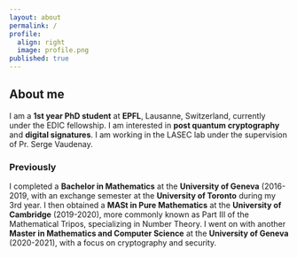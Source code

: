 ```yaml
---
layout: about
permalink: /
profile:
  align: right
  image: profile.png
published: true
---
```


## About me 
I am a **1st year PhD student** at **EPFL**, Lausanne, Switzerland, currently under the EDIC fellowship. 
I am interested in **post quantum cryptography** and **digital signatures**. 
I am working in the LASEC lab under the supervision of Pr. Serge Vaudenay. 

### Previously

I completed a **Bachelor in Mathematics** at the **University of Geneva** (2016-2019, with an exchange semester at the **University of Toronto** during my 3rd year.
I then obtained a **MASt in Pure Mathematics** at the **University of Cambridge** (2019-2020), more commonly known as Part III of the Mathematical Tripos, specializing in Number Theory. 
I went on with another **Master in Mathematics and Computer Science** at the **University of Geneva** (2020-2021), with a focus on cryptography and security.
